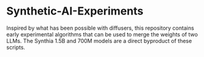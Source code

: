 # Synthetic-AI-Experiments

Inspired by what has been possible with diffusers, this repository contains early experimental algorithms that can be used to merge the weights of two LLMs. The Synthia 1.5B and 700M models are a direct byproduct of these scripts.
